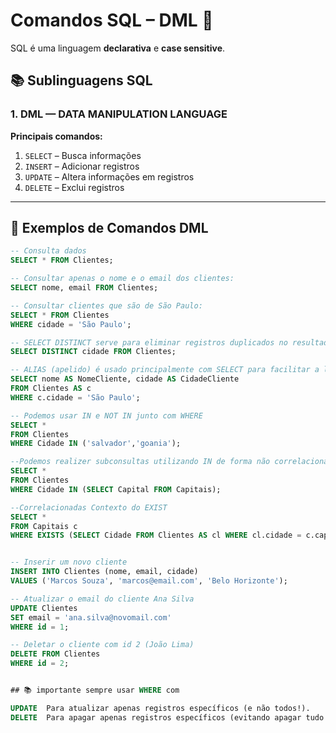 # Comandos SQL – DML 📘

SQL é uma linguagem **declarativa** e **case sensitive**.

## 📚 Sublinguagens SQL

### 1. DML — DATA MANIPULATION LANGUAGE

**Principais comandos:**

1. `SELECT` – Busca informações 
2. `INSERT` – Adicionar registros 
3. `UPDATE` – Altera informações em registros  
4. `DELETE` – Exclui registros

---

## 🧱 Exemplos de Comandos DML

```sql
-- Consulta dados
SELECT * FROM Clientes;

-- Consultar apenas o nome e o email dos clientes:
SELECT nome, email FROM Clientes;

-- Consultar clientes que são de São Paulo:
SELECT * FROM Clientes
WHERE cidade = 'São Paulo';

-- SELECT DISTINCT serve para eliminar registros duplicados no resultado de uma consulta
SELECT DISTINCT cidade FROM Clientes;

-- ALIAS (apelido) é usado principalmente com SELECT para facilitar a leitura dos resultados.
SELECT nome AS NomeCliente, cidade AS CidadeCliente
FROM Clientes AS c
WHERE c.cidade = 'São Paulo';

-- Podemos usar IN e NOT IN junto com WHERE
SELECT *
FROM Clientes
WHERE Cidade IN ('salvador','goania');

--Podemos realizer subconsultas utilizando IN de forma não correlacionada e correlacionada
SELECT *
FROM Clientes
WHERE Cidade IN (SELECT Capital FROM Capitais);

--Correlacionadas Contexto do EXIST
SELECT *
FROM Capitais c
WHERE EXISTS (SELECT Cidade FROM Clientes AS cl WHERE cl.cidade = c.capitais);


-- Inserir um novo cliente
INSERT INTO Clientes (nome, email, cidade)
VALUES ('Marcos Souza', 'marcos@email.com', 'Belo Horizonte');

-- Atualizar o email do cliente Ana Silva
UPDATE Clientes
SET email = 'ana.silva@novomail.com'
WHERE id = 1;

-- Deletar o cliente com id 2 (João Lima)
DELETE FROM Clientes
WHERE id = 2;


## 📚 importante sempre usar WHERE com

UPDATE	Para atualizar apenas registros específicos (e não todos!).
DELETE	Para apagar apenas registros específicos (evitando apagar tudo!).

```
